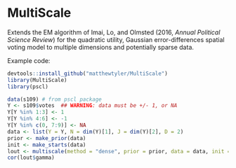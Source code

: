 # MultiScale

Extends the EM algorithm of Imai, Lo, and Olmsted (2016, *Annual
Political Science Review*) for the quadratic utility, Gaussian
error-differences spatial voting model to multiple dimensions and
potentially sparse data.

Example code:
```R
devtools::install_github("matthewtyler/MultiScale")
library(MultiScale)
library(pscl)

data(s109) # from pscl package
Y <- s109$votes  ## WARNING: data must be +/- 1, or NA
Y[Y %in% 1:3] <- 1
Y[Y %in% 4:6] <- -1
Y[Y %in% c(0, 7:9)] <- NA
data <- list(Y = Y, N = dim(Y)[1], J = dim(Y)[2], D = 2)
prior <- make_prior(data)
init <- make_starts(data)
lout <- multiscale(method = "dense", prior = prior, data = data, init = init)
cor(lout$gamma)
```
